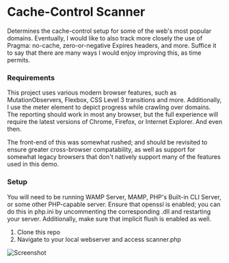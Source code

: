 Cache-Control Scanner
=====================

Determines the cache-control setup for some of the web's most popular domains. Eventually, I would like to also track more closely the use of Pragma: no-cache, zero-or-negative Expires headers, and more. Suffice it to say that there are many ways I would enjoy improving this, as time permits.

### Requirements

This project uses various modern browser features, such as MutationObservers, Flexbox, CSS Level 3 transitions and more. Additionally, I use the meter element to depict progress while crawling over domains. The reporting should work in most any browser, but the full experience will require the latest versions of Chrome, Firefox, or Internet Explorer. And even then.

The front-end of this was somewhat rushed; and should be revisited to ensure greater cross-browser compatability, as well as support for somewhat legacy browsers that don't natively support many of the features used in this demo.

### Setup

You will need to be running WAMP Server, MAMP, PHP's Built-in CLI Server, or some other PHP-capable server. Ensure that openssl is enabled; you can do this in php.ini by uncommenting the corresponding .dll and restarting your server. Additionally, make sure that implicit flush is enabled as well.

1. Clone this repo
2. Navigate to your local webserver and access scanner.php

![Screenshot](http://i.imgur.com/Gykvq1a.png)
